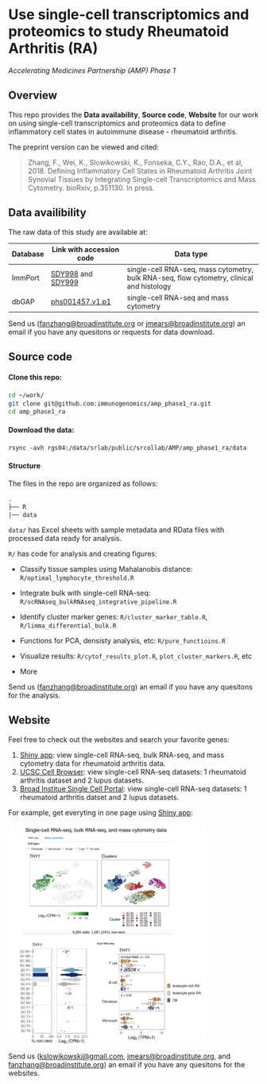 # Use single-cell transcriptomics and proteomics to study Rheumatoid Arthritis (RA)

*Accelerating Medicines Partnership (AMP) Phase 1*

## Overview
This repo provides the **Data availability**, **Source code**, **Website** for our work on using single-cell transcriptomics and proteomics data to define inflammatory cell states in autoimmune disease - rheumatoid arthritis.

The preprint version can be viewed and cited:

> Zhang, F., Wei, K., Slowikowski, K., Fonseka, C.Y., Rao, D.A., et al, 2018. Defining Inflammatory Cell States in Rheumatoid Arthritis Joint Synovial Tissues by Integrating Single-cell Transcriptomics and Mass Cytometry. bioRxiv, p.351130. In press.


## Data availibility

The raw data of this study are available at:

| Database        | Link with accession code     | Data type  |
| ------------- | ------------- | ----- |
| ImmPort      | [SDY998](https://www.immport.org/shared/study/SDY998) and [SDY999](https://www.immport.org/shared/study/SDY999)| single-cell RNA-seq, mass cytometry, bulk RNA-seq, flow cytometry, clinical and histology |
| dbGAP      | [phs001457.v1.p1](https://www.ncbi.nlm.nih.gov/projects/gap/cgi-bin/study.cgi?study_id=phs001457.v1.p1)   |  single-cell RNA-seq and mass cytometry |


Send us (fanzhang@broadinstitute.org or jmears@broadinstitute.org) an email if you have any quesitons or requests for data download.

## Source code 

#### Clone this repo:

```bash
cd ~/work/
git clone git@github.com:immunogenomics/amp_phase1_ra.git
cd amp_phase1_ra
```

#### Download the data:
`rsync -avh rgs04:/data/srlab/public/srcollab/AMP/amp_phase1_ra/data`


#### Structure

The files in the repo are organized as follows:

    .
    ├── R
    |── data

`data/` has Excel sheets with sample metadata and RData files with processed data ready for analysis.

`R/` has code for analysis and creating figures:

+ Classify tissue samples using Mahalanobis distance: `R/optimal_lymphocyte_threshold.R`

+ Integrate bulk with single-cell RNA-seq: `R/scRNAseq_bulkRNAseq_integrative_pipeline.R`

+ Identify cluster marker genes: `R/cluster_marker_table.R`, `R/limma_differential_bulk.R`

+ Functions for PCA, densisty analysis, etc: `R/pure_functioins.R`

+ Visualize results: `R/cytof_results_plot.R`, `plot_cluster_markers.R`, etc
 
+ More

Send us (fanzhang@broadinstitute.org) an email if you have any quesitons for the analysis.


## Website 

Feel free to check out the  websites and search your favorite genes:
 
1. [Shiny app](https://immunogenomics.io/ampra/): view single-cell RNA-seq, bulk RNA-seq, and mass cytometry data for rheumatoid arthritis data.
2. [UCSC Cell Browser](https://immunogenomics.io/cellbrowser/): view single-cell RNA-seq datasets: 1 rheumatoid arthritis dataset and 2 lupus datasets.
3. [Broad Institue Single Cell Portal](https://portals.broadinstitute.org/single_cell/study/amp-phase-1): view single-cell RNA-seq datasets: 1 rheumatoid arthritis datset and 2 lupus datasets. 

For example, get everyting in one page using [Shiny app](https://immunogenomics.io/ampra/):

<img src="website_screenshot.png" alt="drawing" width="400"/>

Send us (kslowikowski@gmail.com, jmears@broadinstitute.org, and fanzhang@broadinstitute.org) an email if you have any quesitons for the websites. 
